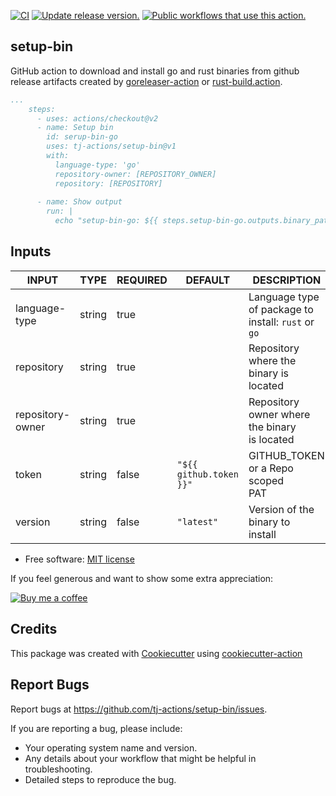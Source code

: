 [![CI](https://github.com/tj-actions/setup-bin/workflows/CI/badge.svg)](https://github.com/tj-actions/setup-bin/actions?query=workflow%3ACI)
[![Update release version.](https://github.com/tj-actions/setup-bin/workflows/Update%20release%20version./badge.svg)](https://github.com/tj-actions/setup-bin/actions?query=workflow%3A%22Update+release+version.%22)
[![Public workflows that use this action.](https://img.shields.io/endpoint?url=https%3A%2F%2Fused-by.vercel.app%2Fapi%2Fgithub-actions%2Fused-by%3Faction%3Dtj-actions%2Fsetup-bin%26badge%3Dtrue)](https://github.com/search?o=desc\&q=tj-actions+setup-bin+language%3AYAML\&s=\&type=Code)

## setup-bin

GitHub action to download and install go and rust binaries from github release artifacts created by [goreleaser-action](https://github.com/goreleaser/goreleaser-action) or [rust-build.action](https://github.com/rust-build/rust-build.action).

```yaml
...
    steps:
      - uses: actions/checkout@v2
      - name: Setup bin
        id: serup-bin-go
        uses: tj-actions/setup-bin@v1
        with:
          language-type: 'go'
          repository-owner: [REPOSITORY_OWNER]
          repository: [REPOSITORY]
          
      - name: Show output
        run: |
          echo "setup-bin-go: ${{ steps.setup-bin-go.outputs.binary_path }}"
```

## Inputs

<!-- AUTO-DOC-INPUT:START - Do not remove or modify this section -->

|      INPUT       |  TYPE  | REQUIRED |         DEFAULT         |                       DESCRIPTION                        |
|------------------|--------|----------|-------------------------|----------------------------------------------------------|
|  language-type   | string |   true   |                         | Language type of package to <br>install: `rust` or `go`  |
|    repository    | string |   true   |                         |       Repository where the binary is <br>located         |
| repository-owner | string |   true   |                         |    Repository owner where the binary <br>is located      |
|      token       | string |  false   | `"${{ github.token }}"` |          GITHUB\_TOKEN or a Repo scoped <br>PAT           |
|     version      | string |  false   |       `"latest"`        |          Version of the binary to <br>install            |

<!-- AUTO-DOC-INPUT:END -->

*   Free software: [MIT license](LICENSE)

If you feel generous and want to show some extra appreciation:

[![Buy me a coffee][buymeacoffee-shield]][buymeacoffee]

[buymeacoffee]: https://www.buymeacoffee.com/jackton1

[buymeacoffee-shield]: https://www.buymeacoffee.com/assets/img/custom_images/orange_img.png

## Credits

This package was created with [Cookiecutter](https://github.com/cookiecutter/cookiecutter) using [cookiecutter-action](https://github.com/tj-actions/cookiecutter-action)

## Report Bugs

Report bugs at https://github.com/tj-actions/setup-bin/issues.

If you are reporting a bug, please include:

*   Your operating system name and version.
*   Any details about your workflow that might be helpful in troubleshooting.
*   Detailed steps to reproduce the bug.
